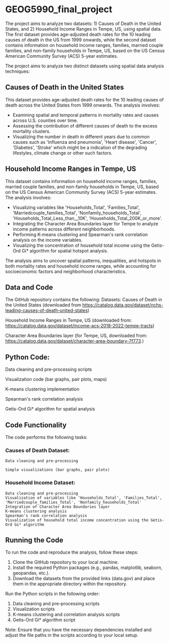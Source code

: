 # GEOG5990_final_project
The project aims to analyze two datasets: 1) Causes of Death in the United States, and 2) Household Income Ranges in Tempe, US, using spatial data. The first dataset provides age-adjusted death rates for the 10 leading causes of death in the US from 1999 onwards, while the second dataset contains information on household income ranges, families, married couple families, and non-family households in Tempe, US, based on the US Census American Community Survey (ACS) 5-year estimates.

The project aims to analyze two distinct datasets using spatial data analysis techniques:

## Causes of Death in the United States

This dataset provides age-adjusted death rates for the 10 leading causes of death across the United States from 1999 onwards. The analysis involves:

- Examining spatial and temporal patterns in mortality rates and causes across U.S. counties over time.
- Assessing the contribution of different causes of death to the excess mortality clusters.
- Visualizing the number in death in different years due to common causes such as 'Influenza and pneumonia', 'Heart disease', 'Cancer', 'Diabetes', 'Stroke' which might be a indication of the degrading lifestyles, climate change or other such factors. 

## Household Income Ranges in Tempe, US

This dataset contains information on household income ranges, families, married couple families, and non-family households in Tempe, US, based on the US Census American Community Survey (ACS) 5-year estimates. The analysis involves:

- Visualizing variables like 'Households_Total', 'Families_Total', 'Marriedcouple_families_Total', 'Nonfamily_households_Total', 'Households_Total_Less_than__10K', 'Households_Total_200K_or_more'.
- Integrating the Character Area Boundaries layer for Tempe to analyze income patterns across different neighborhoods.
- Performing K-means clustering and Spearman's rank correlation analysis on the income variables.
- Visualizing the concentration of household total income using the Getis-Ord Gi* algorithm for spatial hotspot analysis.

The analysis aims to uncover spatial patterns, inequalities, and hotspots in both mortality rates and household income ranges, while accounting for socioeconomic factors and neighborhood characteristics.


## Data and Code
  The GitHub repository contains the following:
    Datasets:
      Causes of Death in the United States (downloaded from https://catalog.data.gov/dataset/nchs-leading-causes-of-death-united-states)

Household Income Ranges in Tempe, US (downloaded from: https://catalog.data.gov/dataset/income-acs-2018-2022-tempe-tracts)

 Character Area Boundaries layer (for Tempe, US, downloaded from: https://catalog.data.gov/dataset/character-area-boundary-7f773.)

## Python Code:

  Data cleaning and pre-processing scripts
  
  Visualization code (bar graphs, pair plots, maps)
  
  K-means clustering implementation
  
  Spearman's rank correlation analysis
  
  Getis-Ord Gi* algorithm for spatial analysis
  

## Code Functionality

The code performs the following tasks:

  ### Causes of Death Dataset:
  
    Data cleaning and pre-processing
    
    Simple visualizations (bar graphs, pair plots)
###  Household Income Dataset:
  
    Data cleaning and pre-processing
    Visualization of variables like 'Households_Total', 'Families_Total', 'Marriedcouple_families_Total', 'Nonfamily_households_Total'
    Integration of Character Area Boundaries layer
    K-means clustering analysis
    Spearman's rank correlation analysis
    Visualization of household total income concentration using the Getis-Ord Gi* algorithm

## Running the Code

To run the code and reproduce the analysis, follow these steps:

1. Clone the GitHub repository to your local machine.
2. Install the required Python packages (e.g., pandas, matplotlib, seaborn, geopandas, etc.).
3. Download the datasets from the provided links (data.gov) and place them in the appropriate directory within the repository.

Run the Python scripts in the following order:

1. Data cleaning and pre-processing scripts
2. Visualization scripts
3. K-means clustering and correlation analysis scripts
4. Getis-Ord Gi* algorithm script

Note: Ensure that you have the necessary dependencies installed and adjust the file paths in the scripts according to your local setup.
